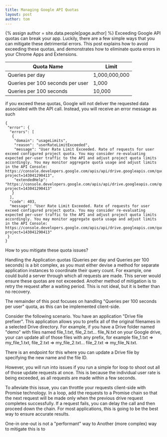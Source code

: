 ```yaml
---
title: Managing Google API Quotas
layout: post
author: tom
---
```


{% assign author = site.data.people[page.author] %}
Exceeding Google API quotas can break your app. Luckily, there are a few simple ways that you can mitigate these detrimental errors. This post explains how to avoid exceeding these quotas, and demonstrates how to eliminate quota errors in your Chrome Apps and Extensions.


|Quota Name|Limit|
|----------|-----|
|Queries per day|1,000,000,000 |
|Queries per 100 seconds per user|1,000|
|Queries per 100 seconds|10,000|

if you exceed these quotas, Google will not deliver the requested data associated with the API call. Instead, you will receive an error message as such

```
{
 "error": {
  "errors": [
   {
    "domain": "usageLimits",
    "reason": "userRateLimitExceeded",
    "message": "User Rate Limit Exceeded. Rate of requests for user exceed configured project quota. You may consider re-evaluating expected per-user traffic to the API and adjust project quota limits accordingly. You may monitor aggregate quota usage and adjust limits in the API Console: https://console.developers.google.com/apis/api/drive.googleapis.com/quotas?project=143041290413",
    "extendedHelp": "https://console.developers.google.com/apis/api/drive.googleapis.com/quotas?project=143041290413"
   }
  ],
  "code": 403,
  "message": "User Rate Limit Exceeded. Rate of requests for user exceed configured project quota. You may consider re-evaluating expected per-user traffic to the API and adjust project quota limits accordingly. You may monitor aggregate quota usage and adjust limits in the API Console: https://console.developers.google.com/apis/api/drive.googleapis.com/quotas?project=143041290413"
 }
}

```

How to you mitigate these quota issues? 

Handling the Application quotas (Queries per day and Queries per 100 seconds) is a bit complex, as you must either devise a method for separate application instances to coordinate their query count. For example, one could build a server through which all requests are made. This server would ensure these quotas are not exceeded. Another method of mitigation is to retry the request after a waiting period. This is not ideal, but it is better than no recovery.

The remainder of this post focuses on handling "Queries per 100 seconds per user" quota, as this can be implemented client-side. 

Consider the following scenario. You have an application "Drive file prefixer". This application allows you to prefix all of the original filenames in a selected Drive directory. For example, if you have a Drive folder named "demo" with files named file_1.txt, file_2.txt… file_N.txt on your Google drive, your can update all of those files with any prefix, for example file_1.txt => my_file_1.txt, file_2.txt => my_file_2.txt… file_2.txt => my_file_N.txt.

There is an endpoint for this where you can update a Drive file by specifying the new name and the file ID.

However, you will run into issues if you run a simple for loop to shoot out all of those update requests at once. This is because the individual user rate is being exceeded, as all requests are made within a few seconds.

To alleviate this issue, you can throttle your requests client-side with Promise technology. In a loop, add the requests to a Promise chain so that the next request will be made only when the previous drive request completes successfully. If a request fails, you can delay the call and then proceed down the chain. For most applications, this is going to be the best way to ensure accurate results.

One-in one-out is not a "performant" way to Another (more complex) way to mitigate this is to 